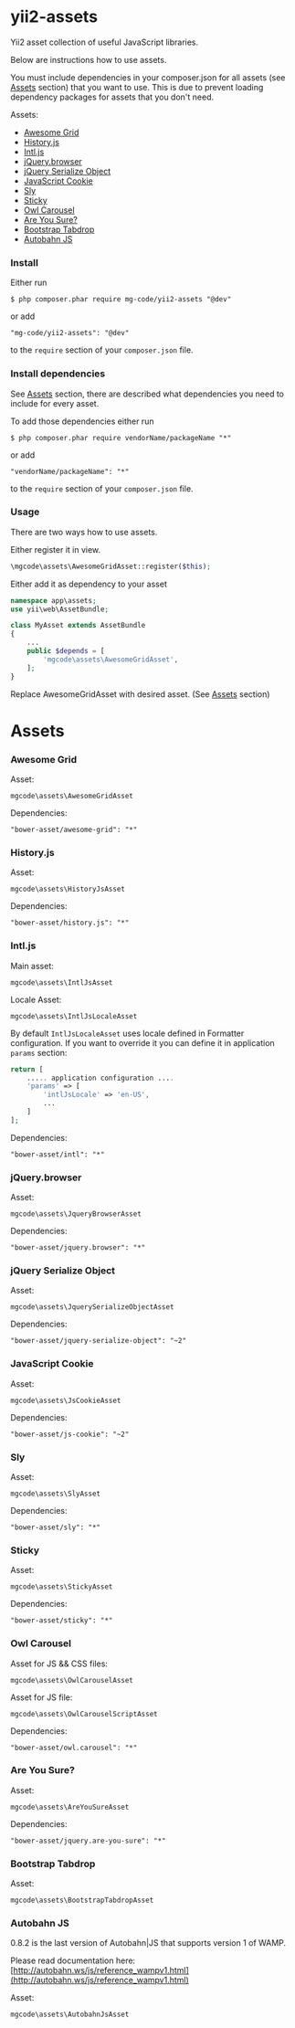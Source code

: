 yii2-assets
========
Yii2 asset collection of useful JavaScript libraries.

Below are instructions how to use assets.

You must include dependencies in your composer.json for all assets (see [Assets](#assets) section) that you want to use. 
This is due to prevent loading dependency packages for assets that you don't need.

Assets:
* [Awesome Grid](#awesome-grid)
* [History.js](#historyjs)
* [Intl.js](#intljs)
* [jQuery.browser](#jquerybrowser)
* [jQuery Serialize Object](#jquery-serialize-object)
* [JavaScript Cookie](#javascript-cookie)
* [Sly](#sly)
* [Sticky](#sticky)
* [Owl Carousel](#owl-carousel)
* [Are You Sure?](#are-you-sure)
* [Bootstrap Tabdrop](#bootstrap-tabdrop)
* [Autobahn JS](#autobahn-js)

### Install

Either run

```
$ php composer.phar require mg-code/yii2-assets "@dev"
```

or add

```
"mg-code/yii2-assets": "@dev"
```

to the ```require``` section of your `composer.json` file.

### Install dependencies 
See [Assets](#assets) section, there are described what dependencies you need to include for every asset.

To add those dependencies either run

```
$ php composer.phar require vendorName/packageName "*"
```

or add

```
"vendorName/packageName": "*"
```

to the ```require``` section of your `composer.json` file.

### Usage
There are two ways how to use assets.

Either register it in view. 
```php
\mgcode\assets\AwesomeGridAsset::register($this);
```

Either add it as dependency to your asset
```php
namespace app\assets;
use yii\web\AssetBundle;

class MyAsset extends AssetBundle
{
    ...
    public $depends = [
        'mgcode\assets\AwesomeGridAsset',
    ];
}
```
Replace AwesomeGridAsset with desired asset. (See [Assets](#assets) section)

Assets
======
### Awesome Grid
Asset:
```
mgcode\assets\AwesomeGridAsset
```
Dependencies: 
```
"bower-asset/awesome-grid": "*"
```
### History.js
Asset:
```
mgcode\assets\HistoryJsAsset
```
Dependencies: 
```
"bower-asset/history.js": "*"
```
### Intl.js
Main asset:
```
mgcode\assets\IntlJsAsset
```
Locale Asset:
```
mgcode\assets\IntlJsLocaleAsset
```
By default `IntlJsLocaleAsset` uses locale defined in Formatter configuration.
If you want to override it you can define it in application `params` section:

```php
return [
    ..... application configuration ....
    'params' => [
        'intlJsLocale' => 'en-US',
        ...
    ]
];
```
Dependencies:
```
"bower-asset/intl": "*"
```
### jQuery.browser
Asset:
```
mgcode\assets\JqueryBrowserAsset
```
Dependencies: 
```
"bower-asset/jquery.browser": "*"
```
### jQuery Serialize Object
Asset:
```
mgcode\assets\JquerySerializeObjectAsset
```
Dependencies:
```
"bower-asset/jquery-serialize-object": "~2"
```
### JavaScript Cookie
Asset:
```
mgcode\assets\JsCookieAsset
```
Dependencies:
```
"bower-asset/js-cookie": "~2"
```
### Sly
Asset:
```
mgcode\assets\SlyAsset
```
Dependencies: 
```
"bower-asset/sly": "*"
```
### Sticky
Asset:
```
mgcode\assets\StickyAsset
```
Dependencies: 
```
"bower-asset/sticky": "*"
```
### Owl Carousel
Asset for JS && CSS files:
```
mgcode\assets\OwlCarouselAsset
```
Asset for JS file:
```
mgcode\assets\OwlCarouselScriptAsset
```
Dependencies: 
```
"bower-asset/owl.carousel": "*"
```
### Are You Sure?
Asset:
```
mgcode\assets\AreYouSureAsset
```
Dependencies: 
```
"bower-asset/jquery.are-you-sure": "*"
```
### Bootstrap Tabdrop
Asset:
```
mgcode\assets\BootstrapTabdropAsset
```
### Autobahn JS
0.8.2 is the last version of Autobahn|JS that supports version 1 of WAMP.

Please read documentation here: [http://autobahn.ws/js/reference_wampv1.html](http://autobahn.ws/js/reference_wampv1.html)

Asset:
```
mgcode\assets\AutobahnJsAsset
```

